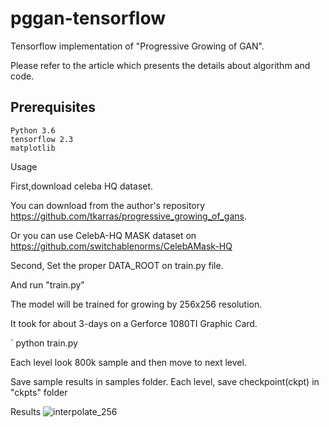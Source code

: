 # pggan-tensorflow
Tensorflow implementation of "Progressive Growing of GAN".

Please refer to the article which presents the details about algorithm and code. 

## Prerequisites

    Python 3.6
    tensorflow 2.3
    matplotlib

Usage

First,download celeba HQ dataset. 

You can download from the author's repository https://github.com/tkarras/progressive_growing_of_gans.

Or you can use CelebA-HQ MASK dataset on https://github.com/switchablenorms/CelebAMask-HQ 

Second, 
Set the proper DATA_ROOT on train.py file. 

And run "train.py"

The model will be trained for growing by 256x256 resolution. 

It took for about 3-days on a Gerforce 1080TI Graphic Card. 

` python train.py

Each level look 800k sample and then move to next level. 

Save sample results in samples folder. Each level, save checkpoint(ckpt) in "ckpts" folder

Results
![interpolate_256](./figures/celebHQ_interpolate.gif)
